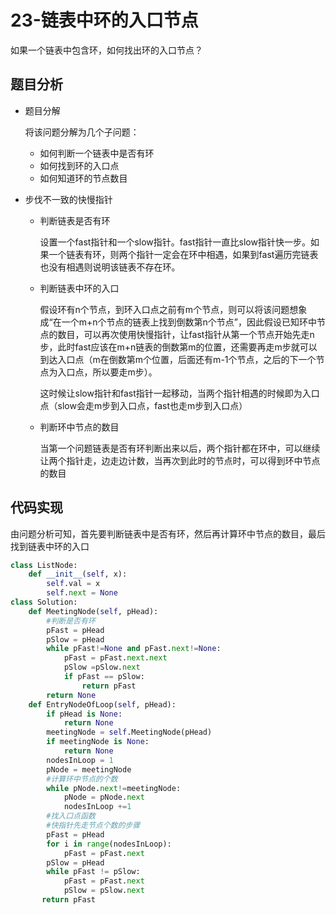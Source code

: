 # 23-链表中环的入口节点

如果一个链表中包含环，如何找出环的入口节点？

## 题目分析

- 题目分解

  将该问题分解为几个子问题：

  - 如何判断一个链表中是否有环
  - 如何找到环的入口点
  - 如何知道环的节点数目

- 步伐不一致的快慢指针

  - 判断链表是否有环

    设置一个fast指针和一个slow指针。fast指针一直比slow指针快一步。如果一个链表有环，则两个指针一定会在环中相遇，如果到fast遍历完链表也没有相遇则说明该链表不存在环。

  - 判断链表中环的入口

    假设环有n个节点，到环入口点之前有m个节点，则可以将该问题想象成“在一个m+n个节点的链表上找到倒数第n个节点”，因此假设已知环中节点的数目，可以再次使用快慢指针，让fast指针从第一个节点开始先走n步，此时fast应该在m+n链表的倒数第m的位置，还需要再走m步就可以到达入口点（m在倒数第m个位置，后面还有m-1个节点，之后的下一个节点为入口点，所以要走m步）。

    这时候让slow指针和fast指针一起移动，当两个指针相遇的时候即为入口点（slow会走m步到入口点，fast也走m步到入口点）

  - 判断环中节点的数目

    当第一个问题链表是否有环判断出来以后，两个指针都在环中，可以继续让两个指针走，边走边计数，当再次到此时的节点时，可以得到环中节点的数目

## 代码实现

由问题分析可知，首先要判断链表中是否有环，然后再计算环中节点的数目，最后找到链表中环的入口

```python
class ListNode:
    def __init__(self, x):
        self.val = x
        self.next = None
class Solution:
    def MeetingNode(self, pHead):
        #判断是否有环
        pFast = pHead
        pSlow = pHead
        while pFast!=None and pFast.next!=None:
            pFast = pFast.next.next
            pSlow =pSlow.next
            if pFast == pSlow:
                return pFast
        return None
    def EntryNodeOfLoop(self, pHead):
        if pHead is None:
            return None
        meetingNode = self.MeetingNode(pHead)
        if meetingNode is None:
            return None
        nodesInLoop = 1
        pNode = meetingNode
        #计算环中节点的个数
        while pNode.next!=meetingNode:
            pNode = pNode.next
            nodesInLoop +=1
        #找入口点函数
        #快指针先走节点个数的步骤
       	pFast = pHead
        for i in range(nodesInLoop):
            pFast = pFast.next
        pSlow = pHead
        while pFast != pSlow:
            pFast = pFast.next
            pSlow = pSlow.next
       return pFast        
```

